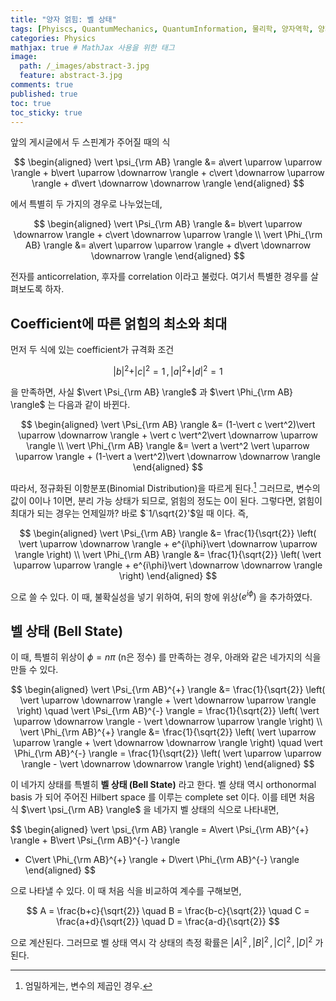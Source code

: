 ```yaml
---
title: "양자 얽힘: 벨 상태"
tags: [Phyiscs, QuantumMechanics, QuantumInformation, 물리학, 양자역학, 양자정보] # 태그 입력
categories: Physics
mathjax: true # MathJax 사용을 위한 태그
image:
  path: /_images/abstract-3.jpg
  feature: abstract-3.jpg
comments: true
published: true
toc: true
toc_sticky: true
---
```


앞의 게시글에서 두 스핀계가 주어질 때의 식

$$
\begin{aligned}
\vert \psi_{\rm AB} \rangle &= a\vert \uparrow \uparrow \rangle + b\vert \uparrow \downarrow \rangle + c\vert \downarrow \uparrow \rangle + d\vert \downarrow \downarrow \rangle
\end{aligned}
$$

에서 특별히 두 가지의 경우로 나누었는데,

$$
\begin{aligned}
\vert \Psi_{\rm AB} \rangle &= b\vert \uparrow \downarrow \rangle + c\vert \downarrow \uparrow \rangle \\
\vert \Phi_{\rm AB} \rangle &= a\vert \uparrow \uparrow \rangle + d\vert \downarrow \downarrow \rangle
\end{aligned}
$$

전자를 anticorrelation, 후자를 correlation 이라고 불렀다. 여기서 특별한 경우를 살펴보도록 하자.

## Coefficient에 따른 얽힘의 최소와 최대
먼저 두 식에 있는 coefficient가 규격화 조건 

$$
\vert b \vert^2 + \vert c \vert^2 =1 \,, \vert a \vert^2 + \vert d \vert^2 = 1
$$

을 만족하면, 사실 $\vert \Psi_{\rm AB} \rangle$ 과 $\vert \Phi_{\rm AB} \rangle$ 는 다음과 같이 바뀐다.

$$
\begin{aligned}
\vert \Psi_{\rm AB} \rangle &= (1-\vert c \vert^2)\vert \uparrow \downarrow \rangle + \vert c \vert^2\vert \downarrow \uparrow \rangle \\
\vert \Phi_{\rm AB} \rangle &= \vert a \vert^2 \vert \uparrow \uparrow \rangle + (1-\vert a \vert^2)\vert \downarrow \downarrow \rangle
\end{aligned}
$$

따라서, 정규화된 이항분포(Binomial Distribution)을 따르게 된다.[^1] 그러므로, 변수의 값이 0이나 1이면,
분리 가능 상태가 되므로, 얽힘의 정도는 0이 된다. 그렇다면, 얽힘이 최대가 되는 경우는 언제일까?
바로 $`1/\sqrt{2}'$일 때 이다. 즉,

$$
\begin{aligned}
\vert \Psi_{\rm AB} \rangle &= \frac{1}{\sqrt{2}} \left( \vert \uparrow \downarrow \rangle + e^{i\phi}\vert \downarrow \uparrow \rangle \right) \\
\vert \Phi_{\rm AB} \rangle &= \frac{1}{\sqrt{2}} \left( \vert \uparrow \uparrow \rangle + e^{i\phi}\vert \downarrow \downarrow \rangle \right)
\end{aligned}
$$

으로 쓸 수 있다. 이 때, 불확실성을 넣기 위하여, 뒤의 항에 위상$(e^{i\phi})$ 을 추가하였다.

## 벨 상태 (Bell State)
이 때, 특별히 위상이 $\phi = n\pi$ (n은 정수) 를 만족하는 경우, 아래와 같은 네가지의 식을 만들 수 있다.

$$
\begin{aligned}
\vert \Psi_{\rm AB}^{+} \rangle &= \frac{1}{\sqrt{2}} \left( \vert \uparrow \downarrow \rangle + \vert \downarrow \uparrow \rangle \right) \quad
\vert \Psi_{\rm AB}^{-} \rangle = \frac{1}{\sqrt{2}} \left( \vert \uparrow \downarrow \rangle - \vert \downarrow \uparrow \rangle \right) \\
\vert \Phi_{\rm AB}^{+} \rangle &= \frac{1}{\sqrt{2}} \left( \vert \uparrow \uparrow \rangle + \vert \downarrow \downarrow \rangle \right) \quad
\vert \Phi_{\rm AB}^{-} \rangle = \frac{1}{\sqrt{2}} \left( \vert \uparrow \uparrow \rangle - \vert \downarrow \downarrow \rangle \right)
\end{aligned}
$$

이 네가지 상태를 특별히 **벨 상태 (Bell State)** 라고 한다. 벨 상태 역시 orthonormal basis 가 되어 
주어진 Hilbert space 를 이루는 complete set 이다. 이를 테면 처음 식 $\vert \psi_{\rm AB} \rangle$ 을
네가지 벨 상태의 식으로 나타내면,

$$
\begin{aligned}
\vert \psi_{\rm AB} \rangle = A\vert \Psi_{\rm AB}^{+} \rangle + B\vert \Psi_{\rm AB}^{-} \rangle
+ C\vert \Phi_{\rm AB}^{+} \rangle + D\vert \Phi_{\rm AB}^{-} \rangle
\end{aligned}
$$

으로 나타낼 수 있다. 이 때 처음 식을 비교하여 계수를 구해보면,

$$
A = \frac{b+c}{\sqrt{2}} \quad B = \frac{b-c}{\sqrt{2}} \quad C = \frac{a+d}{\sqrt{2}} \quad D = \frac{a-d}{\sqrt{2}}
$$

으로 계산된다. 그러므로 벨 상태 역시 각 상태의 측정 확률은 $\vert A \vert^2 \,, \vert B \vert^2 \,, \vert C \vert^2 \,, \vert D \vert^2$ 가 된다.

[^1]: 엄밀하게는, 변수의 제곱인 경우.